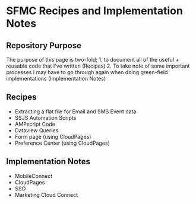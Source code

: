# SFMC Recipes and Implementation Notes

## Repository Purpose
The purpose of this page is two-fold; 1. to document all of the useful + reusable code that I've written (Recipes)  2. To take note of some important processes I may have to go through again when doing green-field implementations (Implementation Notes)

## Recipes
* Extracting a flat file for Email and SMS Event data
* SSJS Automation Scripts
* AMPscript Code
* Dataview Queries
* Form page (using CloudPages)
* Preference Center (using CloudPages)

## Implementation Notes
* MobileConnect
* CloudPages
* SSO
* Marketing Cloud Connect
